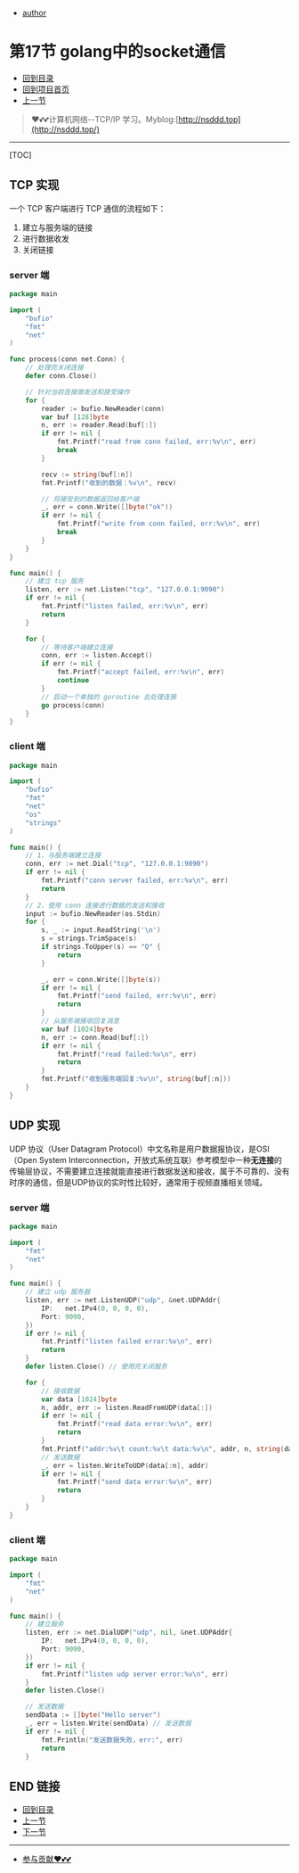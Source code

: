 + [author](https://github.com/3293172751)
# 第17节 golang中的socket通信 
+ [回到目录](../README.md)
+ [回到项目首页](../../README.md)
+ [上一节](16.md)
> ❤️💕💕计算机网络--TCP/IP 学习。Myblog:[http://nsddd.top](http://nsddd.top/)
---
[TOC]

## TCP 实现

一个 TCP 客户端进行 TCP 通信的流程如下：

1. 建立与服务端的链接
2. 进行数据收发
3. 关闭链接

### server 端

```go
package main

import (
    "bufio"
    "fmt"
    "net"
)

func process(conn net.Conn) {
    // 处理完关闭连接
    defer conn.Close()

    // 针对当前连接做发送和接受操作
    for {
        reader := bufio.NewReader(conn)
        var buf [128]byte
        n, err := reader.Read(buf[:])
        if err != nil {
            fmt.Printf("read from conn failed, err:%v\n", err)
            break
        }

        recv := string(buf[:n])
        fmt.Printf("收到的数据：%v\n", recv)

        // 将接受到的数据返回给客户端
        _, err = conn.Write([]byte("ok"))
        if err != nil {
            fmt.Printf("write from conn failed, err:%v\n", err)
            break
        }
    }
}

func main() {
    // 建立 tcp 服务
    listen, err := net.Listen("tcp", "127.0.0.1:9090")
    if err != nil {
        fmt.Printf("listen failed, err:%v\n", err)
        return
    }

    for {
        // 等待客户端建立连接
        conn, err := listen.Accept()
        if err != nil {
            fmt.Printf("accept failed, err:%v\n", err)
            continue
        }
        // 启动一个单独的 goroutine 去处理连接
        go process(conn)
    }
}
```

### client 端

```go
package main

import (
    "bufio"
    "fmt"
    "net"
    "os"
    "strings"
)

func main() {
    // 1、与服务端建立连接
    conn, err := net.Dial("tcp", "127.0.0.1:9090")
    if err != nil {
        fmt.Printf("conn server failed, err:%v\n", err)
        return
    }
    // 2、使用 conn 连接进行数据的发送和接收
    input := bufio.NewReader(os.Stdin)
    for {
        s, _ := input.ReadString('\n')
        s = strings.TrimSpace(s)
        if strings.ToUpper(s) == "Q" {
            return
        }

        _, err = conn.Write([]byte(s))
        if err != nil {
            fmt.Printf("send failed, err:%v\n", err)
            return
        }
        // 从服务端接收回复消息
        var buf [1024]byte
        n, err := conn.Read(buf[:])
        if err != nil {
            fmt.Printf("read failed:%v\n", err)
            return
        }
        fmt.Printf("收到服务端回复:%v\n", string(buf[:n]))
    }
}
```

## UDP 实现

UDP 协议（User Datagram Protocol）中文名称是用户数据报协议，是OSI（Open System Interconnection，开放式系统互联）参考模型中一种**无连接**的传输层协议，不需要建立连接就能直接进行数据发送和接收，属于不可靠的、没有时序的通信，但是UDP协议的实时性比较好，通常用于视频直播相关领域。

### server 端

```go
package main

import (
    "fmt"
    "net"
)

func main() {
    // 建立 udp 服务器
    listen, err := net.ListenUDP("udp", &net.UDPAddr{
        IP:   net.IPv4(0, 0, 0, 0),
        Port: 9090,
    })
    if err != nil {
        fmt.Printf("listen failed error:%v\n", err)
        return
    }
    defer listen.Close() // 使用完关闭服务

    for {
        // 接收数据
        var data [1024]byte
        n, addr, err := listen.ReadFromUDP(data[:])
        if err != nil {
            fmt.Printf("read data error:%v\n", err)
            return
        }
        fmt.Printf("addr:%v\t count:%v\t data:%v\n", addr, n, string(data[:n]))
        // 发送数据
        _, err = listen.WriteToUDP(data[:n], addr)
        if err != nil {
            fmt.Printf("send data error:%v\n", err)
            return
        }
    }
}
```

### client 端

```go
package main

import (
    "fmt"
    "net"
)

func main() {
    // 建立服务
    listen, err := net.DialUDP("udp", nil, &net.UDPAddr{
        IP:   net.IPv4(0, 0, 0, 0),
        Port: 9090,
    })
    if err != nil {
        fmt.Printf("listen udp server error:%v\n", err)
    }
    defer listen.Close()

    // 发送数据
    sendData := []byte("Hello server")
    _, err = listen.Write(sendData) // 发送数据
    if err != nil {
        fmt.Println("发送数据失败，err:", err)
        return
    }
```



## END 链接
+ [回到目录](../README.md)
+ [上一节](16.md)
+ [下一节](18.md)
---
+ [参与贡献❤️💕💕](https://github.com/3293172751/CS_COURSE/blob/master/Git/git-contributor.md)
